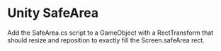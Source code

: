 # Unity SafeArea

Add the SafeArea.cs script to a GameObject with a RectTransform that should resize
and reposition to exactly fill the Screen.safeArea rect.
